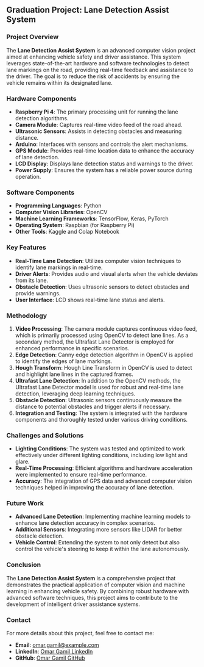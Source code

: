 ## Graduation Project: Lane Detection Assist System

### Project Overview
The **Lane Detection Assist System** is an advanced computer vision project aimed at enhancing vehicle safety and driver assistance. This system leverages state-of-the-art hardware and software technologies to detect lane markings on the road, providing real-time feedback and assistance to the driver. The goal is to reduce the risk of accidents by ensuring the vehicle remains within its designated lane.

### Hardware Components
- **Raspberry Pi 4**: The primary processing unit for running the lane detection algorithms.
- **Camera Module**: Captures real-time video feed of the road ahead.
- **Ultrasonic Sensors**: Assists in detecting obstacles and measuring distance.
- **Arduino**: Interfaces with sensors and controls the alert mechanisms.
- **GPS Module**: Provides real-time location data to enhance the accuracy of lane detection.
- **LCD Display**: Displays lane detection status and warnings to the driver.
- **Power Supply**: Ensures the system has a reliable power source during operation.

### Software Components
- **Programming Languages**: Python
- **Computer Vision Libraries**: OpenCV
- **Machine Learning Frameworks**: TensorFlow, Keras, PyTorch
- **Operating System**: Raspbian (for Raspberry Pi)
- **Other Tools**: Kaggle and Colap Notebook

### Key Features
- **Real-Time Lane Detection**: Utilizes computer vision techniques to identify lane markings in real-time.
- **Driver Alerts**: Provides audio and visual alerts when the vehicle deviates from its lane.
- **Obstacle Detection**: Uses ultrasonic sensors to detect obstacles and provide warnings.
- **User Interface**: LCD shows real-time lane status and alerts.

### Methodology
1. **Video Processing**: The camera module captures continuous video feed, which is primarily processed using OpenCV to detect lane lines. As a secondary method, the Ultrafast Lane Detector is employed for enhanced performance in specific scenarios.
2. **Edge Detection**: Canny edge detection algorithm in OpenCV is applied to identify the edges of lane markings.
3. **Hough Transform**: Hough Line Transform in OpenCV is used to detect and highlight lane lines in the captured frames.
4. **Ultrafast Lane Detection**: In addition to the OpenCV methods, the Ultrafast Lane Detector model is used for robust and real-time lane detection, leveraging deep learning techniques.
5. **Obstacle Detection**: Ultrasonic sensors continuously measure the distance to potential obstacles and trigger alerts if necessary.
6. **Integration and Testing**: The system is integrated with the hardware components and thoroughly tested under various driving conditions.

### Challenges and Solutions
- **Lighting Conditions**: The system was tested and optimized to work effectively under different lighting conditions, including low light and glare.
- **Real-Time Processing**: Efficient algorithms and hardware acceleration were implemented to ensure real-time performance.
- **Accuracy**: The integration of GPS data and advanced computer vision techniques helped in improving the accuracy of lane detection.

### Future Work
- **Advanced Lane Detection**: Implementing machine learning models to enhance lane detection accuracy in complex scenarios.
- **Additional Sensors**: Integrating more sensors like LIDAR for better obstacle detection.
- **Vehicle Control**: Extending the system to not only detect but also control the vehicle's steering to keep it within the lane autonomously.

### Conclusion
The **Lane Detection Assist System** is a comprehensive project that demonstrates the practical application of computer vision and machine learning in enhancing vehicle safety. By combining robust hardware with advanced software techniques, this project aims to contribute to the development of intelligent driver assistance systems.

### Contact
For more details about this project, feel free to contact me:
- **Email**: omar.gamil@example.com
- **LinkedIn**: [Omar Gamil LinkedIn](https://www.linkedin.com/in/omar-gamil)
- **GitHub**: [Omar Gamil GitHub](https://github.com/your-username)
